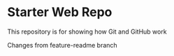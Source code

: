 # Starter Web Repo

This repository is for showing how Git and GitHub work


Changes from feature-readme branch

